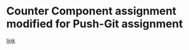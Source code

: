 # Counter Component assignment modified for Push-Git assignment
[link](https://github.com/reydavid/git-push.git)
